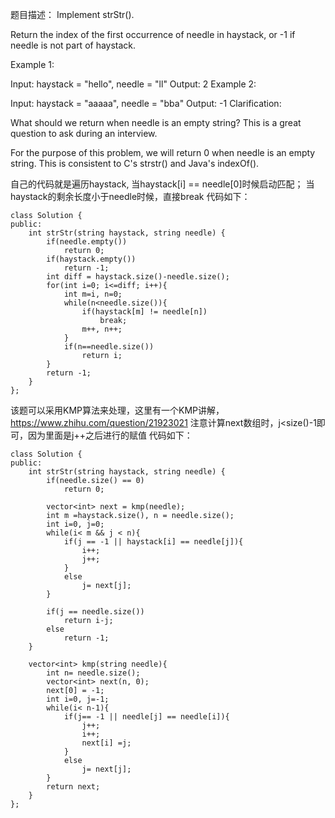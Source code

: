 题目描述：
Implement strStr().

Return the index of the first occurrence of needle in haystack, or -1 if needle is not part of haystack.

Example 1:

Input: haystack = "hello", needle = "ll"
Output: 2
Example 2:

Input: haystack = "aaaaa", needle = "bba"
Output: -1
Clarification:

What should we return when needle is an empty string? This is a great question to ask during an interview.

For the purpose of this problem, we will return 0 when needle is an empty string. This is consistent to C's strstr() and Java's indexOf().


自己的代码就是遍历haystack, 当haystack[i] == needle[0]时候启动匹配；
当haystack的剩余长度小于needle时候，直接break
代码如下： 
```
class Solution {
public:
    int strStr(string haystack, string needle) {
        if(needle.empty())
            return 0;
        if(haystack.empty())
            return -1;
        int diff = haystack.size()-needle.size();
        for(int i=0; i<=diff; i++){
            int m=i, n=0;
            while(n<needle.size()){
                if(haystack[m] != needle[n])
                    break;
                m++, n++;
            }
            if(n==needle.size())
                return i;
        }
        return -1;
    }
};
```

该题可以采用KMP算法来处理，这里有一个KMP讲解，
https://www.zhihu.com/question/21923021
注意计算next数组时，j<size()-1即可，因为里面是j++之后进行的赋值
代码如下：
```
class Solution {
public:
    int strStr(string haystack, string needle) {
        if(needle.size() == 0)
            return 0;
        
        vector<int> next = kmp(needle);
        int m =haystack.size(), n = needle.size();
        int i=0, j=0;
        while(i< m && j < n){
            if(j == -1 || haystack[i] == needle[j]){
                i++;
                j++;
            }
            else
                j= next[j];
        }
        
        if(j == needle.size())
            return i-j;
        else
            return -1;
    }
    
    vector<int> kmp(string needle){
        int n= needle.size();
        vector<int> next(n, 0);
        next[0] = -1;
        int i=0, j=-1;
        while(i< n-1){
            if(j== -1 || needle[j] == needle[i]){
                j++;
                i++;
                next[i] =j;
            }
            else
                j= next[j];
        }
        return next;
    }
};
```
